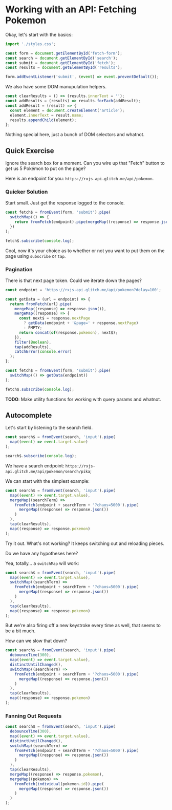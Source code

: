 # Working with an API: Fetching Pokemon

Okay, let's start with the basics:

```js
import './styles.css';

const form = document.getElementById('fetch-form');
const search = document.getElementById('search');
const submit = document.getElementById('fetch');
const results = document.getElementById('results');

form.addEventListener('submit', (event) => event.preventDefault());
```

We also have some DOM manupulation helpers.

```js
const clearResults = () => (results.innerText = '');
const addResults = (results) => results.forEach(addResult);
const addResult = (result) => {
  const element = document.createElement('article');
  element.innerText = result.name;
  results.appendChild(element);
};
```

Nothing special here, just a bunch of DOM selectors and whatnot.

## Quick Exercise

Ignore the search box for a moment. Can you wire up that "Fetch" button to get us 5 Pokémon to put on the page?

Here is an endpoint for you: `https://rxjs-api.glitch.me/api/pokemon`.

### Quicker Solution

Start small. Just get the response logged to the console.

```js
const fetch$ = fromEvent(form, 'submit').pipe(
  switchMap(() => {
    return fromFetch(endpoint).pipe(mergeMap((response) => response.json()));
  })
);

fetch$.subscribe(console.log);
```

Cool, now it's your choice as to whether or not you want to put them on the page using `subscribe` or `tap`.

### Pagination

There is that next page token. Could we iterate down the pages?

```js
const endpoint = 'https://rxjs-api.glitch.me/api/pokemon?delay=100';

const getData = (url = endpoint) => {
  return fromFetch(url).pipe(
    mergeMap((response) => response.json()),
    mergeMap((response) => {
      const next$ = response.nextPage
        ? getData(endpoint + '&page=' + response.nextPage)
        : EMPTY;
      return concat(of(response.pokemon), next$);
    }),
    filter(Boolean),
    tap(addResults),
    catchError(console.error)
  );
};

const fetch$ = fromEvent(form, 'submit').pipe(
  switchMap(() => getData(endpoint))
);

fetch$.subscribe(console.log);
```

**TODO**: Make utility functions for working with query params and whatnot.

## Autocomplete

Let's start by listening to the search field.

```js
const search$ = fromEvent(search, 'input').pipe(
  map((event) => event.target.value)
);

search$.subscribe(console.log);
```

We have a search endpoint: `https://rxjs-api.glitch.me/api/pokemon/search/pika`;

We can start with the simplest example:

```js
const search$ = fromEvent(search, 'input').pipe(
  map((event) => event.target.value),
  mergeMap((searchTerm) =>
    fromFetch(endpoint + searchTerm + '?chaos=5000').pipe(
      mergeMap((response) => response.json())
    )
  ),
  tap(clearResults),
  map((response) => response.pokemon)
);
```

Try it out. What's not working? It keeps switching out and reloading pieces.

Do we have any hypotheses here?

Yea, totally… a `switchMap` will work:

```js
const search$ = fromEvent(search, 'input').pipe(
  map((event) => event.target.value),
  switchMap((searchTerm) =>
    fromFetch(endpoint + searchTerm + '?chaos=5000').pipe(
      mergeMap((response) => response.json())
    )
  ),
  tap(clearResults),
  map((response) => response.pokemon)
);
```

But we're also firing off a new keystroke every time as well, that seems to be a bit much.

How can we slow that down?

```js
const search$ = fromEvent(search, 'input').pipe(
  debounceTime(300),
  map((event) => event.target.value),
  distinctUntilChanged(),
  switchMap((searchTerm) =>
    fromFetch(endpoint + searchTerm + '?chaos=5000').pipe(
      mergeMap((response) => response.json())
    )
  ),
  tap(clearResults),
  map((response) => response.pokemon)
);
```

### Fanning Out Requests

```js
const search$ = fromEvent(search, 'input').pipe(
  debounceTime(300),
  map((event) => event.target.value),
  distinctUntilChanged(),
  switchMap((searchTerm) =>
    fromFetch(endpoint + searchTerm + '?chaos=5000').pipe(
      mergeMap((response) => response.json())
    )
  ),
  tap(clearResults),
  mergeMap((response) => response.pokemon),
  mergeMap((pokemon) =>
    fromFetch(individual(pokemon.id)).pipe(
      mergeMap((response) => response.json())
    )
  )
);
```
